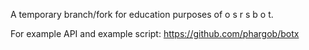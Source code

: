 A temporary branch/fork for education purposes of o s r s b o t.

For example API and example script: https://github.com/phargob/botx
